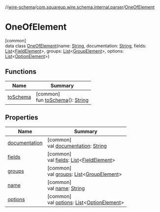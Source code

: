 //[wire-schema](../../../index.md)/[com.squareup.wire.schema.internal.parser](../index.md)/[OneOfElement](index.md)

# OneOfElement

[common]\
data class [OneOfElement](index.md)(name: [String](https://kotlinlang.org/api/latest/jvm/stdlib/kotlin/-string/index.html), documentation: [String](https://kotlinlang.org/api/latest/jvm/stdlib/kotlin/-string/index.html), fields: [List](https://kotlinlang.org/api/latest/jvm/stdlib/kotlin.collections/-list/index.html)&lt;[FieldElement](../-field-element/index.md)&gt;, groups: [List](https://kotlinlang.org/api/latest/jvm/stdlib/kotlin.collections/-list/index.html)&lt;[GroupElement](../-group-element/index.md)&gt;, options: [List](https://kotlinlang.org/api/latest/jvm/stdlib/kotlin.collections/-list/index.html)&lt;[OptionElement](../-option-element/index.md)&gt;)

## Functions

| Name | Summary |
|---|---|
| [toSchema](to-schema.md) | [common]<br>fun [toSchema](to-schema.md)(): [String](https://kotlinlang.org/api/latest/jvm/stdlib/kotlin/-string/index.html) |

## Properties

| Name | Summary |
|---|---|
| [documentation](documentation.md) | [common]<br>val [documentation](documentation.md): [String](https://kotlinlang.org/api/latest/jvm/stdlib/kotlin/-string/index.html) |
| [fields](fields.md) | [common]<br>val [fields](fields.md): [List](https://kotlinlang.org/api/latest/jvm/stdlib/kotlin.collections/-list/index.html)&lt;[FieldElement](../-field-element/index.md)&gt; |
| [groups](groups.md) | [common]<br>val [groups](groups.md): [List](https://kotlinlang.org/api/latest/jvm/stdlib/kotlin.collections/-list/index.html)&lt;[GroupElement](../-group-element/index.md)&gt; |
| [name](name.md) | [common]<br>val [name](name.md): [String](https://kotlinlang.org/api/latest/jvm/stdlib/kotlin/-string/index.html) |
| [options](options.md) | [common]<br>val [options](options.md): [List](https://kotlinlang.org/api/latest/jvm/stdlib/kotlin.collections/-list/index.html)&lt;[OptionElement](../-option-element/index.md)&gt; |
